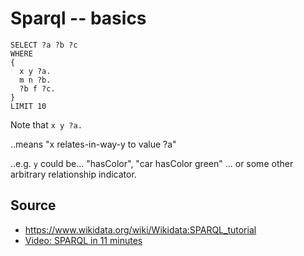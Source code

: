 ﻿# Sparql -- basics

	SELECT ?a ?b ?c
	WHERE
	{
	  x y ?a.
	  m n ?b.
	  ?b f ?c.
	}
	LIMIT 10

Note that `x y ?a.`

..means "x relates-in-way-y to value ?a"

..e.g. `y` could be... "hasColor", "car hasColor green" ... or some other arbitrary relationship indicator.

## Source

- <https://www.wikidata.org/wiki/Wikidata:SPARQL_tutorial>
- [Video: SPARQL in 11 minutes](https://www.youtube.com/watch?v=FvGndkpa4K0)